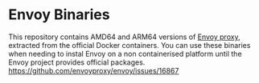 # Envoy Binaries

This repository contains AMD64 and ARM64 versions of [Envoy proxy](https://www.envoyproxy.io/), extracted from the official Docker containers. You can use these binaries when needing to instal Envoy on a non containerised platform until the Envoy project provides official packages. https://github.com/envoyproxy/envoy/issues/16867
